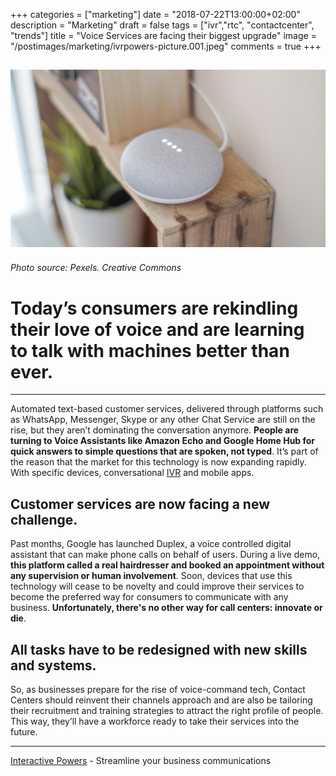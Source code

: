+++
categories = ["marketing"]
date = "2018-07-22T13:00:00+02:00"
description = "Marketing"
draft = false
tags = ["ivr","rtc", "contactcenter", "trends"]
title = "Voice Services are facing their biggest upgrade"
image = "/postimages/marketing/ivrpowers-picture.001.jpeg"
comments = true
+++

![google home](/postimages/marketing/ivrpowers-picture.001.jpeg)
-------
###### Photo source: Pexels. Creative Commons

#	Today’s consumers are rekindling their love of voice and are learning to talk with machines better than ever.
---

Automated text-based customer services, delivered through platforms such as WhatsApp, Messenger, Skype or any other Chat Service are still on the rise, but they aren’t dominating the conversation anymore. **People are turning to Voice Assistants like Amazon Echo and Google Home Hub for quick answers to simple questions that are spoken, not typed**. It’s part of the reason that the market for this technology is now expanding rapidly. With specific devices, conversational [IVR](http://blog.ivrpowers.com/post/products/conversational-ivr-applications/) and mobile apps. 

##	Customer services are now facing a new challenge.

Past months, Google has launched Duplex, a voice controlled digital assistant that can make phone calls on behalf of users. During a live demo, **this platform called a real hairdresser and booked an appointment without any supervision or human involvement**. Soon, devices that use this technology will cease to be novelty and could improve their services to become the preferred way for consumers to communicate with any business. **Unfortunately, there's no other way for call centers: innovate or die**.

##	All tasks have to be redesigned with new skills and systems.

So, as businesses prepare for the rise of voice-command tech, Contact Centers  should reinvent their channels approach and are also be tailoring their recruitment and training strategies to attract the right profile of people. This way, they’ll have a workforce ready to take their services into the future.

---
[Interactive Powers](http://www.ivrpowers.com/) - Streamline your business communications


